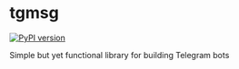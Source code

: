 # tgmsg
[![PyPI version](https://badge.fury.io/py/tgmsg.svg)](https://badge.fury.io/py/tgmsg)

Simple but yet functional library for building Telegram bots